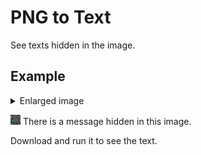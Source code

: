 # PNG to Text
See texts hidden in the image. 


## Example
<details>
  <summary>Enlarged image</summary>


  > ![image](./test/thisat1024.png)
</details>

![image](./test/this.png)
There is a message hidden in this image.


Download and run it to see the text. 
